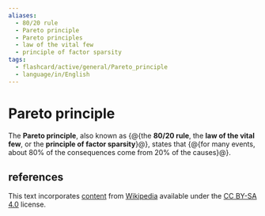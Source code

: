 ```yaml
---
aliases:
  - 80/20 rule
  - Pareto principle
  - Pareto principles
  - law of the vital few
  - principle of factor sparsity
tags:
  - flashcard/active/general/Pareto_principle
  - language/in/English
---
```


# Pareto principle

The __Pareto principle__, also known as {@{the __80/20 rule__, the __law of the vital few__, or the __principle of factor sparsity__}@}, states that {@{for many events, about 80% of the consequences come from 20% of the causes}@}.

## references

This text incorporates [content](https://en.wikipedia.org/wiki/Pareto_principle) from [Wikipedia](Wikipedia.md) available under the [CC BY-SA 4.0](https://creativecommons.org/licenses/by-sa/4.0/) license.
